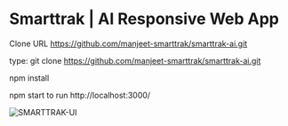 # Smarttrak | AI Responsive Web App

Clone URL https://github.com/manjeet-smarttrak/smarttrak-ai.git

type: git clone https://github.com/manjeet-smarttrak/smarttrak-ai.git

npm install

npm start to run http://localhost:3000/



![SMARTTRAK-UI](https://user-images.githubusercontent.com/88642733/156868753-84013512-e2dc-4395-b6f4-a2652dc642df.png)
